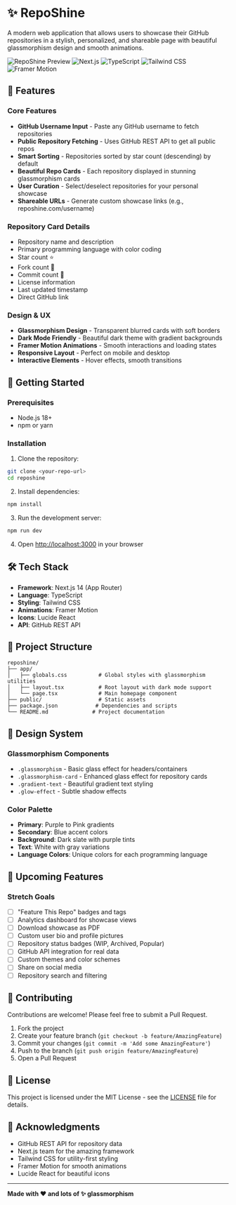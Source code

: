 # ✨ RepoShine

A modern web application that allows users to showcase their GitHub repositories in a stylish, personalized, and shareable page with beautiful glassmorphism design and smooth animations.

![RepoShine Preview](https://img.shields.io/badge/Status-In%20Development-yellow)
![Next.js](https://img.shields.io/badge/Next.js-14-black)
![TypeScript](https://img.shields.io/badge/TypeScript-5-blue)
![Tailwind CSS](https://img.shields.io/badge/Tailwind%20CSS-3-38B2AC)
![Framer Motion](https://img.shields.io/badge/Framer%20Motion-Animations-purple)

## 🌟 Features

### Core Features
- **GitHub Username Input** - Paste any GitHub username to fetch repositories
- **Public Repository Fetching** - Uses GitHub REST API to get all public repos
- **Smart Sorting** - Repositories sorted by star count (descending) by default
- **Beautiful Repo Cards** - Each repository displayed in stunning glassmorphism cards
- **User Curation** - Select/deselect repositories for your personal showcase
- **Shareable URLs** - Generate custom showcase links (e.g., reposhine.com/username)

### Repository Card Details
- Repository name and description
- Primary programming language with color coding
- Star count ⭐
- Fork count 🍴
- Commit count 📝
- License information
- Last updated timestamp
- Direct GitHub link

### Design & UX
- **Glassmorphism Design** - Transparent blurred cards with soft borders
- **Dark Mode Friendly** - Beautiful dark theme with gradient backgrounds
- **Framer Motion Animations** - Smooth interactions and loading states
- **Responsive Layout** - Perfect on mobile and desktop
- **Interactive Elements** - Hover effects, smooth transitions

## 🚀 Getting Started

### Prerequisites
- Node.js 18+ 
- npm or yarn

### Installation

1. Clone the repository:
```bash
git clone <your-repo-url>
cd reposhine
```

2. Install dependencies:
```bash
npm install
```

3. Run the development server:
```bash
npm run dev
```

4. Open [http://localhost:3000](http://localhost:3000) in your browser

## 🛠 Tech Stack

- **Framework**: Next.js 14 (App Router)
- **Language**: TypeScript
- **Styling**: Tailwind CSS
- **Animations**: Framer Motion
- **Icons**: Lucide React
- **API**: GitHub REST API

## 📁 Project Structure

```
reposhine/
├── app/
│   ├── globals.css          # Global styles with glassmorphism utilities
│   ├── layout.tsx           # Root layout with dark mode support
│   └── page.tsx             # Main homepage component
├── public/                  # Static assets
├── package.json            # Dependencies and scripts
└── README.md              # Project documentation
```

## 🎨 Design System

### Glassmorphism Components
- `.glassmorphism` - Basic glass effect for headers/containers
- `.glassmorphism-card` - Enhanced glass effect for repository cards
- `.gradient-text` - Beautiful gradient text styling
- `.glow-effect` - Subtle shadow effects

### Color Palette
- **Primary**: Purple to Pink gradients
- **Secondary**: Blue accent colors
- **Background**: Dark slate with purple tints
- **Text**: White with gray variations
- **Language Colors**: Unique colors for each programming language

## 🔮 Upcoming Features

### Stretch Goals
- [ ] "Feature This Repo" badges and tags
- [ ] Analytics dashboard for showcase views
- [ ] Download showcase as PDF
- [ ] Custom user bio and profile pictures
- [ ] Repository status badges (WIP, Archived, Popular)
- [ ] GitHub API integration for real data
- [ ] Custom themes and color schemes
- [ ] Share on social media
- [ ] Repository search and filtering

## 🤝 Contributing

Contributions are welcome! Please feel free to submit a Pull Request.

1. Fork the project
2. Create your feature branch (`git checkout -b feature/AmazingFeature`)
3. Commit your changes (`git commit -m 'Add some AmazingFeature'`)
4. Push to the branch (`git push origin feature/AmazingFeature`)
5. Open a Pull Request

## 📄 License

This project is licensed under the MIT License - see the [LICENSE](LICENSE) file for details.

## 🙏 Acknowledgments

- GitHub REST API for repository data
- Next.js team for the amazing framework
- Tailwind CSS for utility-first styling
- Framer Motion for smooth animations
- Lucide React for beautiful icons

---

**Made with ❤️ and lots of ✨ glassmorphism**
